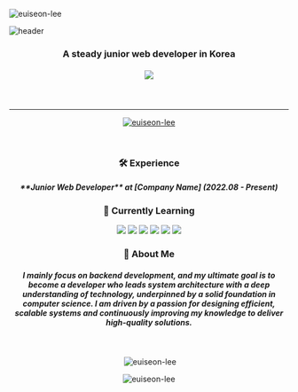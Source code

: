 <p align="left"> <img src="https://komarev.com/ghpvc/?username=euiseon-lee&label=Profile%20views&color=a754e3&style=flat" alt="euiseon-lee" /> </p>

![header](https://capsule-render.vercel.app/api?type=cylinder&color=timeAuto&height=150&section=header&text=Hi👋,%20I'm%20Euiseon&fontSize=70)
  
  <h3 align=center>A steady junior web developer in Korea</h3>
  
  <h5 align="center">
    <img src="https://img.shields.io/badge/Gmail-d14836?style=flat-square&logo=Gmail&logoColor=white&link=mailto:inia8inia@gmail.com" style="height : auto;"/>
  </h5>
  
</br>

* * *

<div align=center>

  <p> <a href="https://github.com/ryo-ma/github-profile-trophy"><img src="https://github-profile-trophy.vercel.app/?username=euiseon-lee" alt="euiseon-lee" /></a> </p>
  
  <br />

  <p> 
    <h3> 🛠 Experience </h3>
    <h5> **Junior Web Developer** at [Company Name] (2022.08 - Present) </h5>
  </p>
  
  <p> 
    <h3> 💪 Currently Learning </h3>
    <img src="https://img.shields.io/badge/Java-007396?style=flat&logo=Java&logoColor=white" />
    <img src="https://img.shields.io/badge/JavaScript-F7DF1E?style=flat&logo=JavaScript&logoColor=white" />
    <img src="https://img.shields.io/badge/PostgreSQL-4169E1?style=flat&logo=PostgreSQL&logoColor=white" />
    <img src="https://img.shields.io/badge/Oracle-F80000?style=flat&logo=Oracle&logoColor=white" />
    <img src="https://img.shields.io/badge/Linux-FCC624?style=flat&logo=Linux&logoColor=white" />
    <img src="https://img.shields.io/badge/Azure-069AF3?style=flat&logo=Azure&logoColor=white" />
  </p>

  <p> 
    <h3> 💬 About Me </h3>
    <h5>I mainly focus on backend development, and my ultimate goal is to become a developer who leads system architecture with a deep understanding of technology, underpinned by a solid foundation in computer science. I am driven by a passion for designing efficient, scalable systems and continuously improving my knowledge to deliver high-quality solutions.</h5>
  </p>

  <br />

  <p>&nbsp;<img src="https://github-readme-stats.vercel.app/api?username=euiseon-lee&theme=buefy&show_icons=true&locale=en" alt="euiseon-lee" /></p>

  <p><img src="https://github-readme-streak-stats.herokuapp.com/?user=euiseon-lee&" alt="euiseon-lee" /></p>

</div>

